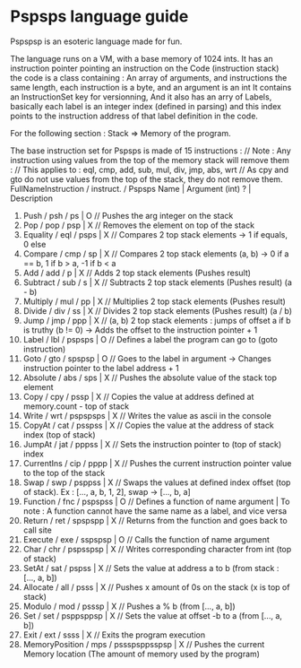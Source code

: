 # Pspsps language guide

Pspspsp is an esoteric language made for fun.

The language runs on a VM, with a base memory of 1024 ints.
It has an instruction pointer pointing an instruction on the Code (instruction stack)
the code is a class containing : An array of arguments, and instructions the same length, each instruction is a byte, and an argument is an int
	It contains an InstructionSet key for versionning,
	And it also has an arry of Labels, basically each label is an integer index (defined in parsing) 
		and this index points to the instruction address of that label definition in the code.

For the following section : Stack => Memory of the program.

The base instruction set for Pspsps is made of 15 instructions :
	// Note : Any instruction using values from the top of the memory stack will remove them :
	//     This applies to : eql, cmp, add, sub, mul, div, jmp, abs, wrt
	//	   As cpy and gto do not use values from the top of the stack, they do not remove them.
FullNameInstruction	/ instruct.	/ Pspsps Name	| Argument (int) ? | Description 
1.  Push			/ psh		/ ps			| O					 // Pushes the arg integer on the stack
2.  Pop				/ pop		/ psp			| X					 // Removes the element on top of the stack
3.  Equality		/ eql		/ psps			| X					 // Compares 2 top stack elements -> 1 if equals, 0 else
4.  Compare			/ cmp		/ sp			| X					 // Compares 2 top stack elements (a, b) -> 0 if a == b, 1 if b > a, -1 if b < a
5.  Add				/ add		/ p				| X					 // Adds 2 top stack elements		(Pushes result)
6.  Subtract		/ sub		/ s				| X					 // Subtracts 2 top stack elements	(Pushes result) (a - b)
7.  Multiply		/ mul		/ pp			| X					 // Multiplies 2 top stack elements	(Pushes result)
8.  Divide			/ div		/ ss			| X					 // Divides 2 top stack elements	(Pushes result) (a / b)
9.  Jump			/ jmp		/ ppp			| X					 // (a, b) 2 top stack elements : jumps of offset a if b is truthy (b != 0) -> Adds the offset to the instruction pointer + 1
10. Label			/ lbl		/ pspsps		| O					 // Defines a label the program can go to (goto instruction)
11. Goto			/ gto		/ spspsp		| O					 // Goes to the label in argument -> Changes instruction pointer to the label address + 1
12. Absolute		/ abs		/ sps			| X					 // Pushes the absolute value of the stack top element
13. Copy			/ cpy		/ pssp			| X					 // Copies the value at address defined at memory.count - top of stack
14. Write			/ wrt		/ pspspsps		| X					 // Writes the value as ascii in the console
15. CopyAt			/ cat		/ psspss		| X					 // Copies the value at the address of stack index (top of stack)
16. JumpAt			/ jat		/ pppss			| X					 // Sets the instruction pointer to (top of stack) index
17. CurrentIns		/ cip		/ pppp			| X					 // Pushes the current instruction pointer value to the top of the stack
18. Swap			/ swp		/ psppss		| X					 // Swaps the values at defined index offset (top of stack). Ex : [..., a, b, 1, 2], swap -> [..., b, a]
19. Function		/ fnc		/ pspspss		| O					 // Defines a function of name argument | To note : A function cannot have the same name as a label, and vice versa
20. Return			/ ret		/ spspspp		| X					 // Returns from the function and goes back to call site
21. Execute			/ exe		/ sspspsp		| O					 // Calls the function of name argument
22. Char			/ chr		/ pspsspsp		| X					 // Writes corresponding character from int (top of stack)
23. SetAt			/ sat		/ pspss			| X					 // Sets the value at address a to b (from stack : [..., a, b])
24. Allocate		/ all		/ psss			| X					 // Pushes x amount of 0s on the stack (x is top of stack)
25. Modulo			/ mod		/ psssp			| X					 //	Pushes a % b (from [..., a, b])
26. Set				/ set		/ psppsppsp		| X				     // Sets the value at offset -b to a (from [..., a, b]) 
27. Exit			/ ext		/ ssss			| X					 // Exits the program execution
28. MemoryPosition  / mps		/ pssspsppsspsp | X				     // Pushes the current Memory location (The amount of memory used by the program)